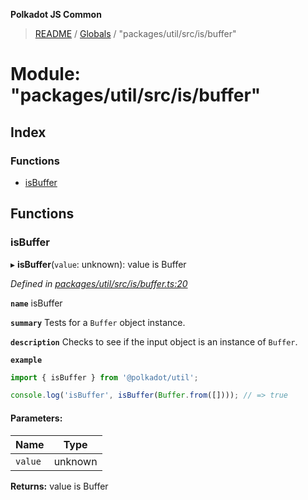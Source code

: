**Polkadot JS Common**

> [README](../README.md) / [Globals](../globals.md) / "packages/util/src/is/buffer"

# Module: "packages/util/src/is/buffer"

## Index

### Functions

* [isBuffer](_packages_util_src_is_buffer_.md#isbuffer)

## Functions

### isBuffer

▸ **isBuffer**(`value`: unknown): value is Buffer

*Defined in [packages/util/src/is/buffer.ts:20](https://github.com/polkadot-js/common/blob/13ae8665/packages/util/src/is/buffer.ts#L20)*

**`name`** isBuffer

**`summary`** Tests for a `Buffer` object instance.

**`description`** 
Checks to see if the input object is an instance of `Buffer`.

**`example`** 
<BR>

```javascript
import { isBuffer } from '@polkadot/util';

console.log('isBuffer', isBuffer(Buffer.from([]))); // => true
```

#### Parameters:

Name | Type |
------ | ------ |
`value` | unknown |

**Returns:** value is Buffer
